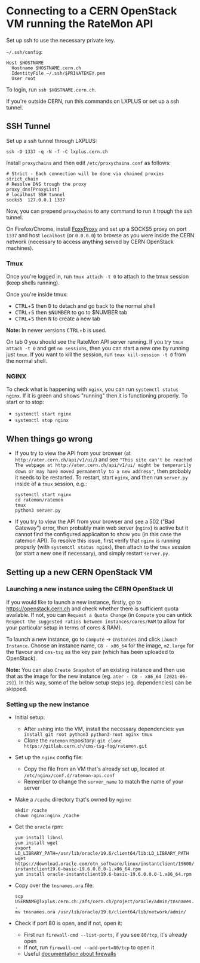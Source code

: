# Connecting to a CERN OpenStack VM running the RateMon API

Set up ssh to use the necessary private key.

`~/.ssh/config`:

```
Host $HOSTNAME
  Hostname $HOSTNAME.cern.ch
  IdentityFile ~/.ssh/$PRIVATEKEY.pem
  User root
```

To login, run `ssh $HOSTNAME.cern.ch`.

If you're outside CERN, run this commands on LXPLUS or set up a ssh tunnel.

## SSH Tunnel

Set up a ssh tunnel through LXPLUS:
```
ssh -D 1337 -q -N -f -C lxplus.cern.ch
```

Install `proxychains` and then edit `/etc/proxychains.conf` as follows:

```
# Strict - Each connection will be done via chained proxies
strict_chain
# Resolve DNS trough the proxy
proxy_dns[ProxyList]
# localhost SSH tunnel
socks5  127.0.0.1 1337
```

Now, you can prepend `proxychains` to any command to run it trough the ssh tunnel.

On Firefox/Chrome, install [FoxyProxy](https://addons.mozilla.org/it/firefox/addon/foxyproxy-standard/) and set up a SOCKS5 proxy on port `1337` and host `localhost` (or `0.0.0.0`) to browse as you were inside the CERN network (necessary to access anything served by CERN OpenStack machines).


### Tmux

Once you're logged in, run `tmux attach -t 0` to attach to the tmux session (keep shells running).

Once you're inside tmux:

- <kbd>CTRL</kbd>+<kbd>S</kbd> then <kbd>D</kbd> to detach and go back to the normal shell
- <kbd>CTRL</kbd>+<kbd>S</kbd> then <kbd>$NUMBER</kbd> to go to $NUMBER tab
- <kbd>CTRL</kbd>+<kbd>S</kbd> then <kbd>N</kbd> to create a new tab

**Note:** In newer versions <kbd>CTRL</kbd>+<kbd>b</kbd> is used.

On tab 0 you should see the RateMon API server running. If you try `tmux attach -t 0` and get `no sessions`, then you can start a new one by running just `tmux`. If you want to kill the session, run `tmux kill-session -t 0` from the normal shell.

### NGINX

To check what is happening with `nginx`, you can run `systemctl status nginx`. If it is green and shows "running" then it is functioning properly. To start or to stop:
- `systemctl start nginx`
- `systemctl stop nginx`


## When things go wrong

- If you try to view the API from your browser (at `http://ater.cern.ch/api/v1/ui/`) and see `"This site can't be reached The webpage at http://ater.cern.ch/api/v1/ui/ might be temporarily down or may have moved permanently to a new address"`, then probably it needs to be restarted. To restart, start `nginx`, and then run `server.py` inside of a `tmux` session, e.g.:
  ```
  systemctl start nginx
  cd ratemon/ratemon
  tmux
  python3 server.py
  ```
- If you try to view the API from your browser and see a 502 ("Bad Gateway") error, then probably main web server (`nginx`) is active but it cannot find the configured applicaiton to show you (in this case the ratemon API). To resolve this issue, first verify that `nginx` is running properly (with `systemctl status nginx`), then attach to the `tmux` session (or start a new one if necessary), and simply restart `server.py`.

## Setting up a new CERN OpenStack VM

### Launching a new instance using the CERN OpenStack UI

If you would like to launch a new instance, firstly, go to https://openstack.cern.ch and check whether there is sufficient quota available. If not, you can `Request a Quota Change` (in `Compute` you can untick `Respect the suggested ratios between instances/cores/RAM` to allow for your particular setup in terms of cores & RAM).

To launch a new instance, go to `Compute` -> `Instances` and click `Launch Instance`. Choose an instance name, `C8 - x86_64` for the image, `m2.large` for the flavour and `cms-tsg` as the key pair (which has been uploaded to OpenStack). 

**Note:** You can also `Create Snapshot` of an existing instance and then use that as the image for the new instance (eg. `ater - C8 - x86_64 [2021-06-29]`). In this way, some of the below setup steps (eg. dependencies) can be skipped.

### Setting up the new instance

* Initial setup:
    - After `ssh`ing into the VM, install the necessary dependencies:
    `yum install git root python3 python3-root nginx tmux`
    - Clone the `ratemon` repository:
    `git clone https://gitlab.cern.ch/cms-tsg-fog/ratemon.git`

* Set up the `nginx` config file:
    - Copy the file from an VM that's already set up, located at `/etc/nginx/conf.d/ratemon-api.conf`
    - Remember to change the `server_name` to match the name of your server

* Make a `/cache` directory that's owned by `nginx`:
    ```
    mkdir /cache   
    chown nginx:nginx /cache
    ``` 

* Get the `oracle` rpm:
    ```
    yum install libnsl
    yum install wget
    export LD_LIBRARY_PATH=/usr/lib/oracle/19.6/client64/lib:LD_LIBRARY_PATH
    wget https://download.oracle.com/otn_software/linux/instantclient/19600/oracle-instantclient19.6-basic-19.6.0.0.0-1.x86_64.rpm
    yum install oracle-instantclient19.6-basic-19.6.0.0.0-1.x86_64.rpm
    ```

* Copy over the `tnsnames.ora` file:
    ```
    scp USERNAME@lxplus.cern.ch:/afs/cern.ch/project/oracle/admin/tnsnames.ora .
    mv tnsnames.ora /usr/lib/oracle/19.6/client64/lib/network/admin/
    ```    

* Check if port 80 is open, and if not, open it:
    - First run `firewall-cmd --list-ports`, if you see `80/tcp`, it's already open
    - If not, run `firewall-cmd --add-port=80/tcp` to open it
    - Useful [documentation about firewalls](https://access.redhat.com/documentation/en-us/red_hat_enterprise_linux/7/html/security_guide/sec-controlling_traffic#sec-Controlling_Ports_using_CLI)
